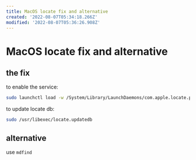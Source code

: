 ```yaml
---
title: MacOS locate fix and alternative
created: '2022-08-07T05:34:18.266Z'
modified: '2022-08-07T05:36:26.908Z'
---
```


# MacOS locate fix and alternative

## the fix

to enable the service:
```bash
sudo launchctl load -w /System/Library/LaunchDaemons/com.apple.locate.plist
```
to update locate db:
```bash
sudo /usr/libexec/locate.updatedb
```
## alternative

use `mdfind`
